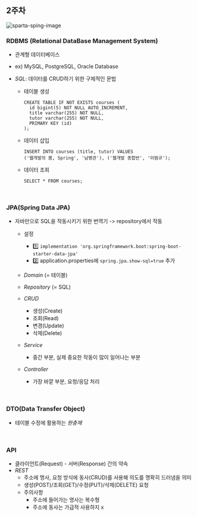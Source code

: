 ## 2주차

![sparta-sping-image](https://user-images.githubusercontent.com/63450463/125190063-436a7280-e276-11eb-88bc-7c482c422dee.png)


### RDBMS (Relational DataBase Management System)
  + 관계형 데이터베이스
  + ex) MySQL, PostgreSQL, Oracle Database


  + *SQL*: 데이터를 CRUD하기 위한 구체적인 문법
    + 테이블 생성
      ```
      CREATE TABLE IF NOT EXISTS courses (
        id bigint(5) NOT NULL AUTO_INCREMENT, 
        title varchar(255) NOT NULL,
        tutor varchar(255) NOT NULL,
        PRIMARY KEY (id)
      );
      ```
      
      
    + 데이터 삽입
      ```
      INSERT INTO courses (title, tutor) VALUES
      ('웹개발의 봄, Spring', '남병관'), ('웹개발 종합반', '이범규');
      ```
      
      
    + 데이터 조회
      ```
      SELECT * FROM courses;
      ```
</br>
      
### JPA(Spring Data JPA)
  + 자바만으로 SQL을 작동시키기 위한 번역기 -> repository에서 작동
    + 설정
      + 1️⃣ `implementation 'org.springframework.boot:spring-boot-starter-data-jpa'`
      + 2️⃣ application.properties에 `spring.jpa.show-sql=true` 추가
      
      
    + *Domain* (= 테이블)
    + *Repository* (= SQL)
    + *CRUD*
      + 생성(Create)
      + 조회(Read)
      + 변경(Update)
      + 삭제(Delete)
    + *Service*
      + 중간 부분, 실제 중요한 작동이 많이 일어나는 부분
    + *Controller*
      + 가장 바깥 부분, 요청/응답 처리
   
</br>
   
### DTO(Data Transfer Object)
  + 테이블 수정에 활용하는 _완충재_
  
</br>

### API
  + 클라이언트(Request) - 서버(Response) 간의 약속 
  + *REST*
    + 주소에 명사, 요청 방식에 동사(CRUD)를 사용해 의도를 명확히 드러냄을 의미
    + 생성(POST)/조회(GET)/수정(PUT)/삭제(DELETE) 요청
    + 주의사항
      + 주소에 들어가는 명사는 복수형
      + 주소에 동사는 가급적 사용하지 x


